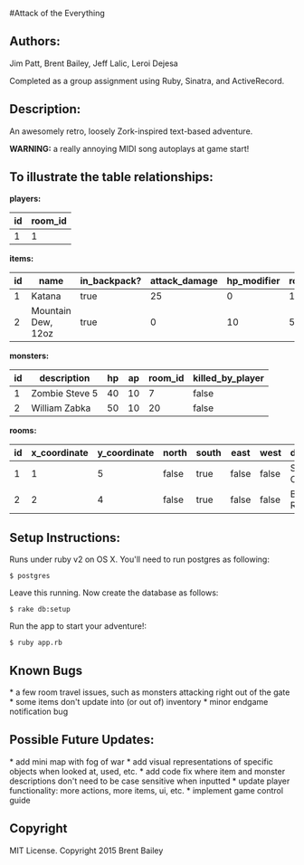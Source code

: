 #Attack of the Everything
<h2>Authors:</h2>
Jim Patt, Brent Bailey, Jeff Lalic, Leroi Dejesa

Completed as a group assignment using Ruby, Sinatra, and ActiveRecord.


<h2>Description:</h2>
An awesomely retro, loosely Zork-inspired text-based adventure.

**WARNING:** a really annoying MIDI song autoplays at game start!


<h2>To illustrate the table relationships:</h2>

**players:**

id | room_id |
---|---------|
1  |   1     |

**items:**

id |      name           | in_backpack? | attack_damage | hp_modifier | room_id
---| ------------------- | ------------ | ------------- | ----------- | -------
1  | Katana              | true         | 25            | 0           | 13
2  | Mountain Dew, 12oz  | true         | 0             | 10          | 5

**monsters:**

id  |  description   |  hp  |  ap  |  room_id  |  killed_by_player  |
---|---------------|------|------|-----------|-----------------|
1  | Zombie Steve 5 |  40  |  10  |  7        |  false          |
2  | William Zabka  |  50  |  10  |  20       |  false          |

**rooms:**

id  | x_coordinate | y_coordinate | north | south | east  | west  |  description   |
--- | ------------ | ------------ | ----- | ----- | ----- | ------| -------------  |
1  |  1  |  5  |  false  |  true  |  false  |  false  |  Steve's Office  |
2  |  2  |  4  |  false  |  true  |  false  |  false  |  Break Room  |


<h2>Setup Instructions:</h2>
  Runs under ruby v2 on OS X. You'll need to run postgres as following:

    $ postgres

  Leave this running. Now create the database as follows:

    $ rake db:setup

  Run the app to start your adventure!:

    $ ruby app.rb


<h2>Known Bugs</h2>
* a few room travel issues, such as monsters attacking right out of the gate
* some items don't update into (or out of) inventory
* minor endgame notification bug


<h2>Possible Future Updates:</h2>
* add mini map with fog of war
* add visual representations of specific objects when looked at, used, etc.
* add code fix where item and monster descriptions don't need to be case sensitive when inputted
* update player functionality: more actions, more items, ui, etc.
* implement game control guide


<h2>Copyright</h2>
 MIT License. Copyright 2015 Brent Bailey
